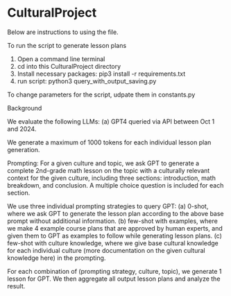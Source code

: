 # CulturalProject

Below are instructions to using the file.

To run the script to generate lesson plans
1. Open a command line terminal
2. cd into this CulturalProject directory
3. Install necessary packages: pip3 install -r requirements.txt
4. run script: python3 query_with_output_saving.py

To change parameters for the script, udpate them in constants.py

Background

We evaluate the following LLMs: 
(a) GPT4 queried via API between Oct 1 and <end date> 2024.

We generate a maximum of 1000 tokens for each individual lesson plan generation.

Prompting:
For a given culture and topic, we ask GPT to generate a complete 2nd-grade math lesson on the topic with a culturally relevant context for the given culture, including three sections: introduction, math breakdown, and conclusion. A multiple choice question is included for each section. 


We use three individual prompting strategies to query GPT: (a) 0-shot, where we ask GPT to generate the lesson plan according to the above base prompt without additional information. (b) few-shot with examples, where we make 4 example course plans that are approved by human experts, and given them to GPT as examples to follow while generating lesson plans. (c) few-shot with culture knowledge, where we give base cultural knowledge for each individual culture (more documentation on the given cultural knowledge here) in the prompting.

For each combination of (prompting strategy, culture, topic), we generate 1 lesson for GPT. We then aggregate all output lesson plans and analyze the result.

